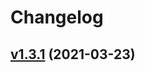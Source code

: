 # Changelog

## [v1.3.1](https://github.com/hirose31/sandbox-go/compare/v1.3.1...v1.3.1) (2021-03-23)

